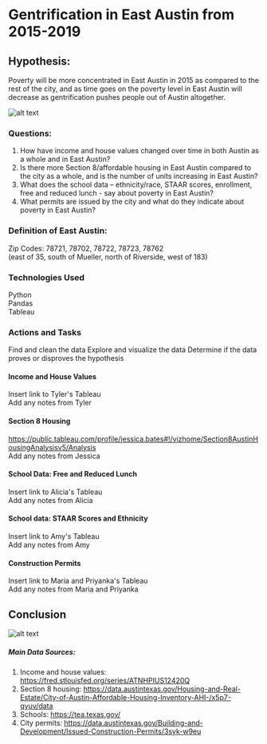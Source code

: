 # Gentrification in East Austin from 2015-2019

## Hypothesis: 
Poverty will be more concentrated in East Austin in 2015 as compared to the rest of the city, and as time goes on the poverty level in East Austin will decrease as gentrification pushes people out of Austin altogether. 


![alt text](https://cartoonistgroup.com/properties/speedbump/art_images/cg595019b273ade.jpg)


### Questions:
1. How have income and house values changed over time in both Austin as a whole and in East Austin? 
2. Is there more Section 8/affordable housing in East Austin compared to the city as a whole, and is the number of units increasing in East Austin? 
3. What does the school data – ethnicity/race, STAAR scores, enrollment, free and reduced lunch - say about poverty in East Austin?
4. What permits are issued by the city and what do they indicate about poverty in East Austin?


### Definition of East Austin: 
Zip Codes: 78721, 78702, 78722, 78723, 78762 <br>
(east of 35, south of Mueller, north of Riverside, west of 183)


### Technologies Used
Python <br>
Pandas <br>
Tableau <br>


### Actions and Tasks
Find and clean the data
Explore and visualize the data
Determine if the data proves or disproves the hypothesis 


#### Income and House Values
Insert link to Tyler's Tableau <br>
Add any notes from Tyler



#### Section 8 Housing
https://public.tableau.com/profile/jessica.bates#!/vizhome/Section8AustinHousingAnalysisv5/Analysis <br>
Add any notes from Jessica



#### School Data: Free and Reduced Lunch
Insert link to Alicia's Tableau <br>
Add any notes from Alicia



#### School data: STAAR Scores and Ethnicity
Insert link to Amy's Tableau <br>
Add any notes from Amy



#### Construction Permits
Insert link to Maria and Priyanka's Tableau <br>
Add any notes from Maria and Priyanka


## Conclusion


![alt text](https://i2.wp.com/jensorensen.com/wp-content/uploads/2013/04/gentrification.png?fit=600%2C616&ssl=1)


##### Main Data Sources: 
1. Income and house values: https://fred.stlouisfed.org/series/ATNHPIUS12420Q <br>
2. Section 8 housing: https://data.austintexas.gov/Housing-and-Real-Estate/City-of-Austin-Affordable-Housing-Inventory-AHI-/x5p7-qyuv/data <br>
3. Schools: https://tea.texas.gov/ <br>
4. City permits: https://data.austintexas.gov/Building-and-Development/Issued-Construction-Permits/3syk-w9eu <br>
